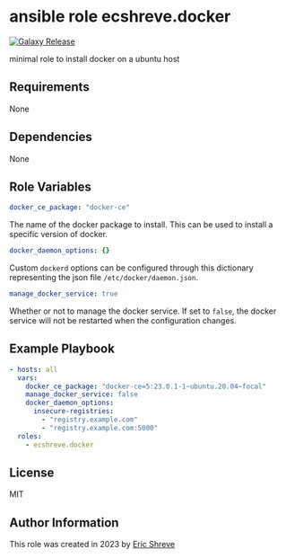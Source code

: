 ansible role ecshreve.docker
=========

[![Galaxy Release](https://github.com/ecshreve/ansible-role-docker/actions/workflows/galaxy-release.yml/badge.svg)](https://github.com/ecshreve/ansible-role-docker/actions/workflows/galaxy-release.yml)

minimal role to install docker on a ubuntu host

Requirements
------------

None

Dependencies
------------

None

Role Variables
--------------

```yaml 
docker_ce_package: "docker-ce"
```
The name of the docker package to install. This can be used to install a specific version of docker.


```yaml
docker_daemon_options: {}
```
Custom `dockerd` options can be configured through this dictionary representing the json file `/etc/docker/daemon.json`.

```yaml
manage_docker_service: true
```
Whether or not to manage the docker service. If set to `false`, the docker service will not be restarted when the configuration changes.


Example Playbook
----------------

```yaml
- hosts: all
  vars:
    docker_ce_package: "docker-ce=5:23.0.1-1~ubuntu.20.04~focal"
    manage_docker_service: false
    docker_daemon_options:
      insecure-registries:
        - "registry.example.com"
        - "registry.example.com:5000"
  roles:
    - ecshreve.docker
```

License
-------

MIT

Author Information
------------------

This role was created in 2023 by [Eric Shreve](github.com/eshreve)
